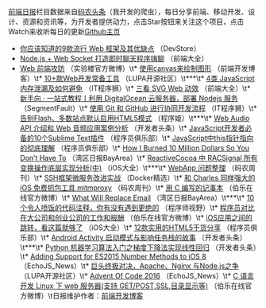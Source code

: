 [前端日报](http://caibaojian.com/c/news)栏目数据来自[码农头条](http://hao.caibaojian.com/)（我开发的爬虫），每日分享前端、移动开发、设计、资源和资讯等，为开发者提供动力，点击Star按钮来关注这个项目，点击Watch来收听每日的更新[Github主页](https://github.com/kujian/frontendDaily/issues)

* [你应该知道的9款流行 Web 框架及其优缺点](http://hao.caibaojian.com/16629.html) （DevStore）
* [Node.js + Web Socket 打造即时聊天程序嗨聊](http://hao.caibaojian.com/16620.html) （前端大全）
* [Web 前端攻防](http://hao.caibaojian.com/16658.html) （实验楼官方微博）\t* [使用canvas来绘制图形](http://hao.caibaojian.com/16638.html) （前端开发博客）\t* [10+款Web开发常备工具](http://hao.caibaojian.com/16728.html) （LUPA开源社区）\t***\t* [4类 JavaScript 内存泄漏及如何避免](http://hao.caibaojian.com/16636.html) （IT程序狮）\t* [三看 SVG Web 动效](http://hao.caibaojian.com/16621.html) （前端大全）\t* [新手向 · 一站式教程丨利用 DigitalOcean 云服务器，部署 Nodejs 服务](http://hao.caibaojian.com/16650.html) （SegmentFault）\t* [使用 Git 和 GitHub 进行协同开发流程](http://hao.caibaojian.com/16634.html) （IT程序狮）\t* [告别Flash、多数站点默认启用HTML5模式](http://hao.caibaojian.com/16747.html) （程序姬）\t***\t* [Web Audio API 介绍和 Web 音频应用案例分析](http://hao.caibaojian.com/16684.html) （开发者头条）\t* [JavaScript开发者必备的10个Sublime Text插件](http://hao.caibaojian.com/16680.html) （程序员俱乐部）\t* [JavaScript中this指针指向的彻底理解](http://hao.caibaojian.com/16683.html) （程序员俱乐部）\t* [How I Burned 10 Million Dollars So You Don’t Have To](http://hao.caibaojian.com/16609.html) （湾区日报BayArea）\t* [ReactiveCocoa 中 RACSignal 所有变换操作底层实现分析(中)](http://hao.caibaojian.com/16602.html) （iOS大全）\t***\t* [WebApp 问题整理](http://hao.caibaojian.com/16716.html) （码农周刊）\t* [SSH框架微服务改进实战](http://hao.caibaojian.com/16601.html) （Docker精选）\t* [和 Charles 同样强大的 iOS 免费抓包工具 mitmproxy](http://hao.caibaojian.com/16692.html) （码农周刊）\t* [用 C 编写的记事本](http://hao.caibaojian.com/16597.html) （伯乐在线官方微博）\t* [What Will Replace Email](http://hao.caibaojian.com/16608.html) （湾区日报BayArea）\t***\t* [10个令人喷饭的代码注释，你有没有遇到更绝的](http://hao.caibaojian.com/16771.html) （程序师视野）\t* [程序员对比在大公司和创业公司的工作和报酬](http://hao.caibaojian.com/16695.html) （伯乐在线官方微博）\t* [iOS应用之间的跳转，看这篇就够了](http://hao.caibaojian.com/16603.html) （iOS大全）\t* [12款实用的HTML5干货分享](http://hao.caibaojian.com/16678.html) （程序员俱乐部）\t* [Android Activity 启动模式与影响任务栈的故事](http://hao.caibaojian.com/16688.html) （开发者头条）\t***\t* [Python 机器学习算法入门之梯度下降法实现线性回归](http://hao.caibaojian.com/16685.html) （开发者头条）\t* [Adding Support for ES2015 Number Methods to iOS 8](http://hao.caibaojian.com/16632.html) （EchoJS_News）\t* [巨头终极对决，Apache、Nginx 与Node.js之争](http://hao.caibaojian.com/16729.html) （LUPA开源社区）\t* [Advent Of Code 2016](http://hao.caibaojian.com/16630.html) （EchoJS_News）\t* [C 语言开发 Linux 下 web 服务器(支持 GET/POST,SSL,目录显示等)](http://hao.caibaojian.com/16697.html) （伯乐在线官方微博）\t日报维护作者：[前端开发博客](http://caibaojian.com/) 
